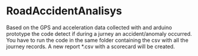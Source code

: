 # RoadAccidentAnalisys
Based on the GPS and acceleration data collected with and arduino prototype the code detect if during a jurney an accident/anomaly occurred.
You have to run the code in the same folder containing the csv with all the journey records. 
A new report *.csv with a scorecard will be created. 

